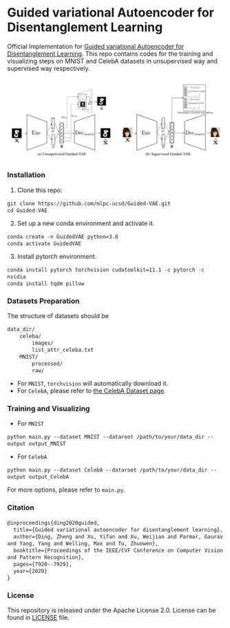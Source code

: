 # Guided variational Autoencoder for Disentanglement Learning

Official Implementation for [Guided variational Autoencoder for Disentanglement Learning](https://arxiv.org/abs/2004.01255). This repo contains codes for the training and visualizing steps on MNIST and CelebA datasets in unsupervised way and supervised way respectively.

![](Figures/GuidedVAE_model.png)



### Installation

1. Clone this repo:

```
git clone https://github.com/mlpc-ucsd/Guided-VAE.git
cd Guided-VAE
```

2. Set up a new conda environment and activate it.

```
conda create -n GuidedVAE python=3.8
conda activate GuidedVAE
```

3. Install pytorch environment.

```
conda install pytorch torchvision cudatoolkit=11.1 -c pytorch -c nvidia
conda install tqdm pillow
```

### Datasets Preparation

The structure of datasets should be

```
data_dir/
    celeba/
        images/
        list_attr_celeba.txt
    MNIST/
    	processed/
    	raw/
```

* For `MNIST`, `torchvision` will automatically download it.
* For `CelebA`, please refer to [the CelebA Dataset page](https://mmlab.ie.cuhk.edu.hk/projects/CelebA.html).

### Training and Visualizing

* For `MNIST`

```
python main.py --dataset MNIST --dataroot /path/to/your/data_dir --output output_MNIST
```

* For `CelebA`

```
python main.py --dataset CelebA --dataroot /path/to/your/data_dir --output output_CelebA
```

For more options, please refer to `main.py`.

### Citation

```
@inproceedings{ding2020guided,
  title={Guided variational autoencoder for disentanglement learning},
  author={Ding, Zheng and Xu, Yifan and Xu, Weijian and Parmar, Gaurav and Yang, Yang and Welling, Max and Tu, Zhuowen},
  booktitle={Proceedings of the IEEE/CVF Conference on Computer Vision and Pattern Recognition},
  pages={7920--7929},
  year={2020}
}
```

### License
This repository is released under the Apache License 2.0. License can be found in [LICENSE](LICENSE) file.
